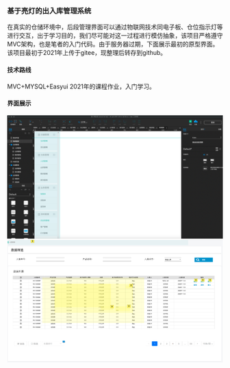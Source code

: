 ### 基于亮灯的出入库管理系统
在真实的仓储环境中，后段管理界面可以通过物联网技术同电子板、仓位指示灯等进行交互，出于学习目的，我们尽可能对这一过程进行模仿抽象，该项目严格遵守MVC架构，也是笔者的入门代码。由于服务器过期，下面展示最初的原型界面。该项目最初于2021年上传于gitee，现整理后转存到github。
#### 技术路线
MVC+MYSQL+Easyui 
2021年的课程作业，入门学习。
#### 界面展示
![原型界面](./原型界面.png)
![入库界面](./入库原型图界面.png)



